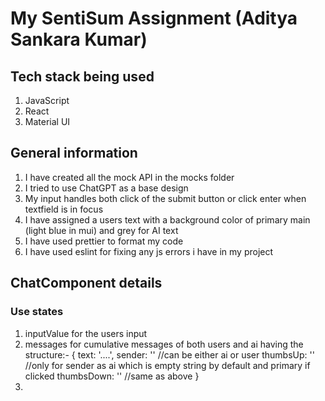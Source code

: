 # My SentiSum Assignment (Aditya Sankara Kumar)

## Tech stack being used
1. JavaScript
2. React
3. Material UI

## General information
1. I have created all the mock API in the mocks folder
2. I tried to use ChatGPT as a base design
3. My input handles both click of the submit button or click enter when textfield is in focus
4. I have assigned a users text with a background color of primary main (light blue in mui) and grey for AI text
5. I have used prettier to format my code
6. I have used eslint for fixing any js errors i have in my project

## ChatComponent details

### Use states
1. inputValue for the users input
2. messages for cumulative messages of both users and ai having the structure:-
   {
     text: '....',
     sender: '' //can be either ai or user
     thumbsUp: '' //only for sender as ai which is empty string by default and primary if clicked
     thumbsDown: '' //same as above
   } 
3.